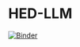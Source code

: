 # HED-LLM
[![Binder](https://mybinder.org/badge_logo.svg)](https://mybinder.org/v2/gh/dungscout96/HED-LLM/HEAD?labpath=prompt_engineering.ipynb)
